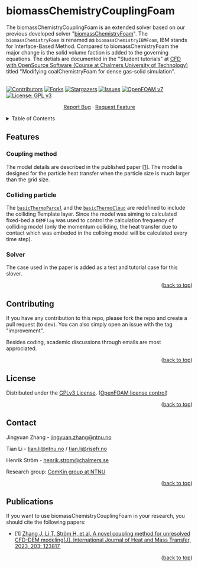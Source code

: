 <div id="top"></div>
<!--
*** README template used
*** https://github.com/othneildrew/Best-README-Template
-->

<!-- PROJECT SHIELDS -->
<!--
*** Markdown "reference style" is used links for readability.
*** Reference links are enclosed in brackets [ ] instead of parentheses ( ).
*** See the bottom of this document for the declaration of the reference variables
*** for contributors-url, forks-url, etc.
*** https://www.markdownguide.org/basic-syntax/#reference-style-links
-->


<!-- PROJECT -->
# biomassChemistryCouplingFoam



<!-- PROJECT LOGO -->
The biomassChemistryCouplingFoam is an extended solver based on our previous developed solver "[biomassChemistryFoam](https://github.com/ComKinBio/biomassChemistryFoam)". The `biomassChemistryFoam` is renamed as `biomassChemistryIBMFoam`, IBM stands for Interface-Based Method. Compared to biomassChemistryFoam the major change is the solid volume faction is added to the governing equations. The detials are documented in the "Student tutorials" at [CFD with OpenSource Software (Course at Chalmers University of Technology)](https://www.tfd.chalmers.se/~hani/kurser/OS_CFD/) titled "Modifying coalChemistryFoam for dense gas-solid simulation". 
<br />
<br />

[![Contributors][contributors-shield]][contributors-url]
[![Forks][forks-shield]][forks-url]
[![Stargazers][stars-shield]][stars-url]
[![Issues][issues-shield]][issues-url]
[![OpenFOAM v7](https://img.shields.io/badge/OpenFOAM-v7-brightgreen.svg)](https://openfoam.org/)
[![License: GPL v3][license-shield]][license-url]

<div align="center">
  <p align="center">
    <a href="https://github.com/ComKinBio/biomassChemistryCouplingFoam/issues">Report Bug</a>
    ·
    <a href="https://github.com/ComKinBio/biomassChemistryCouplingFoam/issues">Request Feature</a>
  </p>
</div>



<!-- TABLE OF CONTENTS -->
<details>
  <summary>Table of Contents</summary>
  <ol>
    <li><a href="#about-the-project">Features</a></li>
    <li><a href="#license">License</a></li>
    <li><a href="#Contributing">Contributing</a></li>
    <li><a href="#Contact">Contact</a></li>
    <li><a href="#Publications">Publications</a></li>
  </ol>
</details>



<!-- Features -->
## Features

### Coupling method

The model details are described in the published paper [[1]](#1). The model is designed for the particle heat transfer when the particle size is much larger than the grid size.


### Colliding particle

The [`basicThermoParcel`](https://github.com/ComKinBio/biomassChemistryCouplingFoam/blob/main/solver/intermediate/parcels/derived/basicThermoParcel/basicThermoParcel.H) and the [`basicThermoCloud`](https://github.com/ComKinBio/biomassChemistryCouplingFoam/blob/main/solver/intermediate/clouds/derived/basicThermoCloud/basicThermoCloud.H) are redefined to include the colliding Template layer. Since the model was aiming to calculated fixed-bed a `DEMFlag` was used to control the calculation frequency of colliding model (only the momentum colliding, the heat transfer due to contact which was embeded in the colloing model will be calculated every time step).

### Solver

The case used in the paper is added as a test and tutorial case for this slover.

<p align="right">(<a href="#top">back to top</a>)</p>



<!-- Contributing -->

## Contributing

If you have any contribution to this repo, please fork the repo and create a pull request (to dev). You can also simply open an issue with the tag "improvement".

Besides coding, academic discussions through emails are most approciated.



<p align="right">(<a href="#top">back to top</a>)</p>



<!-- LICENSE -->
## License

Distributed under the [GPLv3 License](https://www.gnu.org/licenses/gpl-3.0.en.html). ([OpenFOAM license control](https://openfoam.org/licence/))

<p align="right">(<a href="#top">back to top</a>)</p>



<!-- CONTACT -->
## Contact

Jingyuan Zhang - jingyuan.zhang@ntnu.no 

Tian Li - tian.li@ntnu.no / tian.li@risefr.no

Henrik Ström - henrik.strom@chalmers.se


Research group: [ComKin group at NTNU](https://www.ntnu.edu/comkin/)


<p align="right">(<a href="#top">back to top</a>)</p>

<!-- Publications -->
## Publications

If you want to use biomassChemistryCouplingFoam in your research, you should cite the following papers:

* <a id="1">[1]</a> [Zhang J, Li T, Ström H, et al. A novel coupling method for unresolved CFD-DEM modeling[J]. International Journal of Heat and Mass Transfer, 2023, 203: 123817.](https://www.sciencedirect.com/science/article/pii/S0017931022012856)
 
<p align="right">(<a href="#top">back to top</a>)</p>



<!-- MARKDOWN LINKS & IMAGES -->
<!-- https://www.markdownguide.org/basic-syntax/#reference-style-links -->
[contributors-shield]: https://img.shields.io/github/contributors/ComKinBio/biomassChemistryCouplingFoam.svg?style=flat
[contributors-url]: https://github.com/ComKinBio/biomassChemistryCouplingFoam/graphs/contributors
[forks-shield]: https://img.shields.io/github/forks/ComKinBio/biomassChemistryCouplingFoam.svg?style=flat
[forks-url]: https://github.com/ComKinBio/biomassChemistryCouplingFoam/network/members
[stars-shield]: https://img.shields.io/github/stars/ComKinBio/biomassChemistryCouplingFoam.svg?style=flat
[stars-url]: https://github.com/ComKinBio/biomassChemistryCouplingFoam/stargazers
[issues-shield]: https://img.shields.io/github/issues/ComKinBio/biomassChemistryCouplingFoam.svg?style=flat
[issues-url]: https://github.com/ComKinBio/biomassChemistryCouplingFoam/issues
[license-shield]: https://img.shields.io/badge/License-GPLv3-blue.svg
[license-url]: https://www.gnu.org/licenses/gpl-3.0

